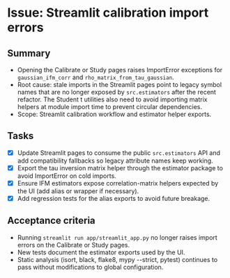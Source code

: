 # Issue: Streamlit calibration import errors

## Summary
- Opening the Calibrate or Study pages raises ImportError exceptions for
  `gaussian_ifm_corr` and `rho_matrix_from_tau_gaussian`.
- Root cause: stale imports in the Streamlit pages point to legacy symbol
  names that are no longer exposed by `src.estimators` after the recent
  refactor. The Student t utilities also need to avoid importing matrix
  helpers at module import time to prevent circular dependencies.
- Scope: Streamlit calibration workflow and estimator helper exports.

## Tasks
- [x] Update Streamlit pages to consume the public `src.estimators` API and
      add compatibility fallbacks so legacy attribute names keep working.
- [x] Export the tau inversion matrix helper through the estimator package
      to avoid ImportError on cold imports.
- [x] Ensure IFM estimators expose correlation-matrix helpers expected by the
      UI (add alias or wrapper if necessary).
- [x] Add regression tests for the alias exports to avoid future breakage.

## Acceptance criteria
- Running `streamlit run app/streamlit_app.py` no longer raises import
  errors on the Calibrate or Study pages.
- New tests document the estimator exports used by the UI.
- Static analysis (isort, black, flake8, mypy --strict, pytest) continues to
  pass without modifications to global configuration.

